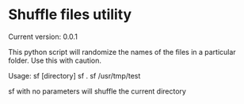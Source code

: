 # Shuffle files utility

Current version: 0.0.1

This python script will randomize the names of the files in a particular folder. Use this with caution.

Usage:
sf [directory]
sf .
sf /usr/tmp/test

sf with no parameters will shuffle the current directory